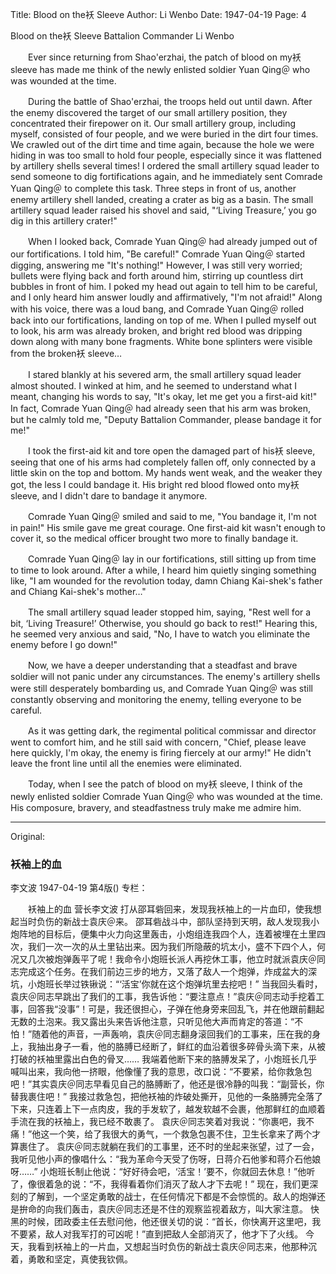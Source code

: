 Title: Blood on the袄 Sleeve
Author: Li Wenbo
Date: 1947-04-19
Page: 4

Blood on the袄 Sleeve
    Battalion Commander Li Wenbo

　　Ever since returning from Shao'erzhai, the patch of blood on my袄 sleeve has made me think of the newly enlisted soldier Yuan Qing＠ who was wounded at the time.

　　During the battle of Shao'erzhai, the troops held out until dawn. After the enemy discovered the target of our small artillery position, they concentrated their firepower on it. Our small artillery group, including myself, consisted of four people, and we were buried in the dirt four times. We crawled out of the dirt time and time again, because the hole we were hiding in was too small to hold four people, especially since it was flattened by artillery shells several times! I ordered the small artillery squad leader to send someone to dig fortifications again, and he immediately sent Comrade Yuan Qing＠ to complete this task. Three steps in front of us, another enemy artillery shell landed, creating a crater as big as a basin. The small artillery squad leader raised his shovel and said, "‘Living Treasure,’ you go dig in this artillery crater!"

　　When I looked back, Comrade Yuan Qing＠ had already jumped out of our fortifications. I told him, "Be careful!" Comrade Yuan Qing＠ started digging, answering me "It's nothing!" However, I was still very worried; bullets were flying back and forth around him, stirring up countless dirt bubbles in front of him. I poked my head out again to tell him to be careful, and I only heard him answer loudly and affirmatively, "I'm not afraid!" Along with his voice, there was a loud bang, and Comrade Yuan Qing＠ rolled back into our fortifications, landing on top of me. When I pulled myself out to look, his arm was already broken, and bright red blood was dripping down along with many bone fragments. White bone splinters were visible from the broken袄 sleeve…

　　I stared blankly at his severed arm, the small artillery squad leader almost shouted. I winked at him, and he seemed to understand what I meant, changing his words to say, "It's okay, let me get you a first-aid kit!" In fact, Comrade Yuan Qing＠ had already seen that his arm was broken, but he calmly told me, "Deputy Battalion Commander, please bandage it for me!"

　　I took the first-aid kit and tore open the damaged part of his袄 sleeve, seeing that one of his arms had completely fallen off, only connected by a little skin on the top and bottom. My hands went weak, and the weaker they got, the less I could bandage it. His bright red blood flowed onto my袄 sleeve, and I didn't dare to bandage it anymore.

　　Comrade Yuan Qing＠ smiled and said to me, "You bandage it, I'm not in pain!" His smile gave me great courage. One first-aid kit wasn't enough to cover it, so the medical officer brought two more to finally bandage it.

　　Comrade Yuan Qing＠ lay in our fortifications, still sitting up from time to time to look around. After a while, I heard him quietly singing something like, "I am wounded for the revolution today, damn Chiang Kai-shek's father and Chiang Kai-shek's mother…"

　　The small artillery squad leader stopped him, saying, "Rest well for a bit, ‘Living Treasure!’ Otherwise, you should go back to rest!" Hearing this, he seemed very anxious and said, "No, I have to watch you eliminate the enemy before I go down!"

　　Now, we have a deeper understanding that a steadfast and brave soldier will not panic under any circumstances. The enemy's artillery shells were still desperately bombarding us, and Comrade Yuan Qing＠ was still constantly observing and monitoring the enemy, telling everyone to be careful.

　　As it was getting dark, the regimental political commissar and director went to comfort him, and he still said with concern, "Chief, please leave here quickly, I'm okay, the enemy is firing fiercely at our army!" He didn't leave the front line until all the enemies were eliminated.

　　Today, when I see the patch of blood on my袄 sleeve, I think of the newly enlisted soldier Comrade Yuan Qing＠ who was wounded at the time. His composure, bravery, and steadfastness truly make me admire him.



<hr /> 

Original: 


### 袄袖上的血
李文波
1947-04-19
第4版()
专栏：

　　袄袖上的血
    营长李文波
    打从邵耳砦回来，发现我袄袖上的一片血印，使我想起当时负伤的新战士袁庆＠来。
    邵耳砦战斗中，部队坚持到天明，敌人发现我小炮阵地的目标后，便集中火力向这里轰击，小炮组连我四个人，连着被埋在土里四次，我们一次一次的从土里钻出来。因为我们所隐蔽的坑太小，盛不下四个人，何况又几次被炮弹轰平了呢！我命令小炮班长派人再挖休工事，他立时就派袁庆＠同志完成这个任务。在我们前边三步的地方，又落了敌人一个炮弹，炸成盆大的深坑，小炮班长举过铁锹说：“‘活宝’你就在这个炮弹坑里去挖吧！”
    当我回头看时，袁庆＠同志早跳出了我们的工事，我告诉他：“要注意点！”袁庆＠同志动手挖着工事，回答我“没事”！可是，我还很担心，子弹在他身旁来回乱飞，并在他跟前翻起无数的土泡来。我又露出头来告诉他注意，只听见他大声而肯定的答道：“不怕！”随着他的声音，一声轰响，袁庆＠同志翻身滚回我们的工事来，压在我的身上，我抽出身子一看，他的胳膊已经断了，鲜红的血沿着很多碎骨头滴下来，从被打破的袄袖里露出白色的骨叉……
    我端着他断下来的胳膊发呆了，小炮班长几乎喊叫出来，我向他一挤眼，他像懂了我的意思，改口说：“不要紧，给你救急包吧！”其实袁庆＠同志早看见自己的胳膊断了，他还是很冷静的叫我：“副营长，你替我裹住吧！”
    我接过救急包，把他袄袖的炸破处撕开，见他的一条胳膊完全落了下来，只连着上下一点肉皮，我的手发软了，越发软越不会裹，他那鲜红的血顺着手流在我的袄袖上，我已经不敢裹了。
    袁庆＠同志笑着对我说：“你裹吧，我不痛！”他这一个笑，给了我很大的勇气，一个救急包裹不住，卫生长拿来了两个才算裹住了。
    袁庆＠同志就躺在我们的工事里，还不时的坐起来张望，过了一会，我听见他小声的像唱什么：“我为革命今天受了伤呀，日蒋介石他爹和蒋介石他娘呀……”
    小炮班长制止他说：“好好待会吧，‘活宝！’要不，你就回去休息！”他听了，像很着急的说：“不，我得看着你们消灭了敌人才下去呢！”
    现在，我们更深刻的了解到，一个坚定勇敢的战士，在任何情况下都是不会惊慌的。敌人的炮弹还是拚命的向我们轰击，袁庆＠同志还是不住的观察监视着敌方，叫大家注意。
    快黑的时候，团政委主任去慰问他，他还很关切的说：“首长，你快离开这里吧，我不要紧，敌人对我军打的可凶呢！”直到把敌人全部消灭了，他才下了火线。
    今天，我看到袄袖上的一片血，又想起当时负伤的新战士袁庆＠同志来，他那种沉着，勇敢和坚定，真使我钦佩。
